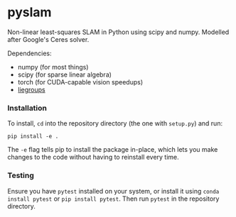 # pyslam
Non-linear least-squares SLAM in Python using scipy and numpy. Modelled after Google's Ceres solver.

Dependencies:
* numpy (for most things)
* scipy (for sparse linear algebra)
* torch (for CUDA-capable vision speedups)
* [liegroups](https://github.com/utiasSTARS/liegroups)

### Installation
To install, `cd` into the repository directory (the one with `setup.py`) and run:
```
pip install -e .
```
The `-e` flag tells pip to install the package in-place, which lets you make changes to the code without having to reinstall every time.

### Testing
Ensure you have `pytest` installed on your system, or install it using `conda install pytest` or `pip install pytest`. Then run `pytest` in the repository directory.
